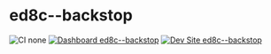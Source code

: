 # ed8c--backstop

![CI none](https://img.shields.io/badge/ci-none-orange.svg)
[![Dashboard ed8c--backstop](https://img.shields.io/badge/dashboard-ed8c__backstop-yellow.svg)](https://dashboard.pantheon.io/sites/d1ac2463-9667-4e89-8861-524e01f9c050#dev/code)
[![Dev Site ed8c--backstop](https://img.shields.io/badge/site-ed8c__backstop-blue.svg)](http://dev-ed8c--backstop.pantheonsite.io/)